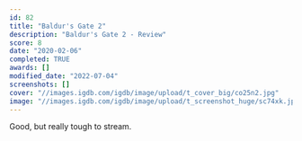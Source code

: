 ```yaml
---
id: 82
title: "Baldur's Gate 2"
description: "Baldur's Gate 2 - Review"
score: 8
date: "2020-02-06"
completed: TRUE
awards: []
modified_date: "2022-07-04"
screenshots: []
cover: "//images.igdb.com/igdb/image/upload/t_cover_big/co25n2.jpg"
image: "//images.igdb.com/igdb/image/upload/t_screenshot_huge/sc74xk.jpg"
---
```

Good, but really tough to stream.